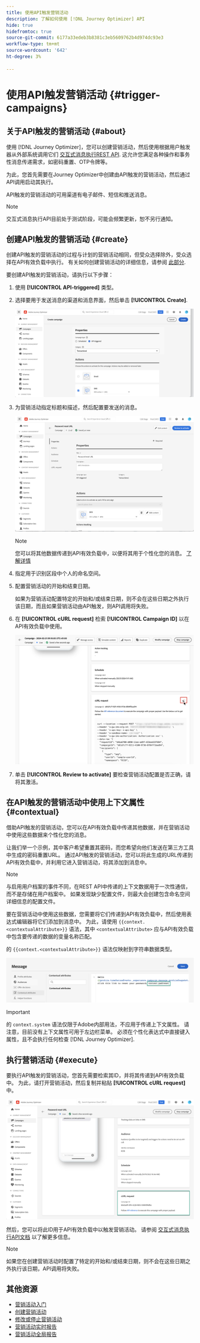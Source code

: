 ```yaml
---
title: 使用API触发营销活动
description: 了解如何使用 [!DNL Journey Optimizer] API
hide: true
hidefromtoc: true
source-git-commit: 6177a33edeb3b8381c3eb5609762b4d974dc93e3
workflow-type: tm+mt
source-wordcount: '642'
ht-degree: 3%

---
```



# 使用API触发营销活动 {#trigger-campaigns}

## 关于API触发的营销活动 {#about}

使用 [!DNL Journey Optimizer]，您可以创建营销活动，然后使用根据用户触发器从外部系统调用它们 [交互式消息执行REST API](https://developer.adobe.com/journey-optimizer-apis/references/messaging/#tag/execution). 这允许您满足各种操作和事务性消息传递需求，如密码重置、OTP令牌等。

为此，您首先需要在Journey Optimizer中创建由API触发的营销活动，然后通过API调用启动其执行。

API触发的营销活动的可用渠道有电子邮件、短信和推送消息。

>[!NOTE]
>
>交互式消息执行API目前处于测试阶段，可能会频繁更新，恕不另行通知。

## 创建API触发的营销活动 {#create}

创建API触发的营销活动的过程与计划的营销活动相同，但受众选择除外，受众选择在API有效负载中执行。 有关如何创建营销活动的详细信息，请参阅 [此部分](create-campaign.md).

要创建API触发的营销活动，请执行以下步骤：

1. 使用 **[!UICONTROL API-triggered]** 类型。

1. 选择要用于发送消息的渠道和消息界面，然后单击 **[!UICONTROL Create]**.

   ![](assets/api-triggered-type.png)

1. 为营销活动指定标题和描述，然后配置要发送的消息。

   ![](assets/api-triggered-properties.png)

   >[!NOTE]
   >
   >您可以将其他数据传递到API有效负载中，以便将其用于个性化您的消息。 [了解详情](#contextual)

1. 指定用于识别区段中个人的命名空间。

1. 配置营销活动的开始和结束日期。

   如果为营销活动配置特定的开始和/或结束日期，则不会在这些日期之外执行该日期，而且如果营销活动由API触发，则API调用将失败。

1. 在 **[!UICONTROL cURL request]** 检索 **[!UICONTROL Campaign ID]** 以在API有效负载中使用。

   ![](assets/api-triggered-curl.png)

1. 单击 **[!UICONTROL Review to activate]** 要检查营销活动配置是否正确，请将其激活。

## 在API触发的营销活动中使用上下文属性 {#contextual}

借助API触发的营销活动，您可以在API有效负载中传递其他数据，并在营销活动中使用这些数据来个性化您的消息。

让我们举一个示例，其中客户希望重置其密码，而您希望向他们发送在第三方工具中生成的密码重置URL。 通过API触发的营销活动，您可以将此生成的URL传递到API有效负载中，并利用它进入营销活动，将其添加到消息中。

>[!NOTE]
>
>与启用用户档案的事件不同，在REST API中传递的上下文数据用于一次性通信，而不是存储在用户档案中。 如果发现缺少配置文件，则最大会创建包含命名空间详细信息的配置文件。

要在营销活动中使用这些数据，您需要将它们传递到API有效负载中，然后使用表达式编辑器将它们添加到消息中。 为此，请使用 `{{context.<contextualAttribute>}}` 语法，其中 `<contextualAttribute>` 应与API有效负载中包含要传递的数据的变量名称匹配。

的 `{{context.<contextualAttribute>}}` 语法仅映射到字符串数据类型。

![](assets/api-triggered-context.png)

>[!IMPORTANT]
>
>的 `context.system` 语法仅限于Adobe内部用法，不应用于传递上下文属性。
请注意，目前没有上下文属性可用于左边栏菜单。 必须在个性化表达式中直接键入属性，且不会执行任何检查 [!DNL Journey Optimizer].

## 执行营销活动 {#execute}

要执行API触发的营销活动，您首先需要检索其ID，并将其传递到API有效负载中。 为此，请打开营销活动，然后复制并粘贴 **[!UICONTROL cURL request]** 中。

![](assets/api-triggered-id.png)

然后，您可以将此ID用于API有效负载中以触发营销活动。 请参阅 [交互式消息执行API文档](https://developer.adobe.com/journey-optimizer-apis/references/messaging/#tag/execution) 以了解更多信息。

>[!NOTE]
>
>如果您在创建营销活动时配置了特定的开始和/或结束日期，则不会在这些日期之外执行该日期，API调用将失败。

## 其他资源

* [营销活动入门](get-started-with-campaigns.md)
* [创建营销活动](create-campaign.md)
* [修改或停止营销活动](modify-stop-campaign.md)
* [营销活动实时报告](campaign-live-report.md)
* [营销活动全局报告](campaign-global-report.md)
